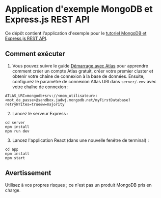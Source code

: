 # Application d'exemple MongoDB et Express.js REST API

Ce dépôt contient l'application d'exemple pour le [tutoriel MongoDB et Express.js REST API](https://www.mongodb.com/languages/express-mongodb-rest-api-tutorial).

## Comment exécuter

1. Vous pouvez suivre le guide [Démarrage avec Atlas](https://docs.atlas.mongodb.com/getting-started/) pour apprendre comment créer un compte Atlas gratuit, créer votre premier cluster et obtenir votre chaîne de connexion à la base de données.
Ensuite, configurez le paramètre de connexion Atlas URI dans `server/.env` avec votre chaîne de connexion :
```
ATLAS_URI=mongodb+srv://<nom_utilisateur>:<mot_de_passe>@sandbox.jadwj.mongodb.net/myFirstDatabase?retryWrites=true&w=majority
```

2. Lancez le serveur Express :
```
cd server
npm install
npm run dev
```

3. Lancez l'application React (dans une nouvelle fenêtre de terminal) :
```
cd app
npm install
npm start
```

## Avertissement

Utilisez à vos propres risques ; ce n'est pas un produit MongoDB pris en charge.
